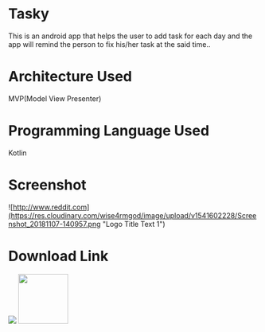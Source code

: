 # Tasky
This is an android app that helps the user to add task for each day and the app will remind the person to fix his/her task at the said time..

# Architecture Used
MVP(Model View Presenter)

# Programming Language Used
Kotlin


# Screenshot

![http://www.reddit.com](https://res.cloudinary.com/wise4rmgod/image/upload/v1541602228/Screenshot_20181107-140957.png "Logo Title Text 1")





# Download Link
![](https://res.cloudinary.com/wise4rmgod/image/upload/v1541602227/google-play-store-logo.png) 
<img src="https://res.cloudinary.com/wise4rmgod/image/upload/v1541602227/google-play-store-logo.png" data-canonical-src="https://gyazo.com/eb5c5741b6a9a16c692170a41a49c858.png" width="100" height="100" />
